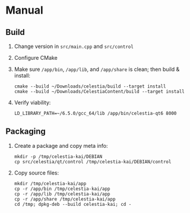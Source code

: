 # Manual

## Build

1. Change version in `src/main.cpp` and `src/control`

2. Configure CMake

3. Make sure `/app/bin`, `/app/lib`, and `/app/share` is clean; then build & install:

    ```shell
    cmake --build ~/Downloads/celestia/build --target install
    cmake --build ~/Downloads/CelestiaContent/build --target install
    ```

4. Verify viability:

    ```shell
    LD_LIBRARY_PATH=~/6.5.0/gcc_64/lib /app/bin/celestia-qt6 8000
    ```

## Packaging

1. Create a package and copy meta info:

    ```shell
    mkdir -p /tmp/celestia-kai/DEBIAN
    cp src/celestia/qt/control /tmp/celestia-kai/DEBIAN/control
    
    ```

2. Copy source files:

    ```shell
    mkdir /tmp/celestia-kai/app
    cp -r /app/bin /tmp/celestia-kai/app
    cp -r /app/lib /tmp/celestia-kai/app
    cp -r /app/share /tmp/celestia-kai/app
    cd /tmp; dpkg-deb --build celestia-kai; cd -
    ```
